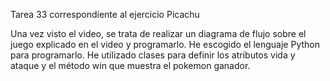 Tarea 33 correspondiente al ejercicio Picachu

Una vez visto el video, se trata de realizar un diagrama de flujo sobre el juego explicado en el video y programarlo. He escogido el lenguaje Python para programarlo. He utilizado clases para definir los atributos vida y ataque y el método win que muestra el pokemon ganador.

